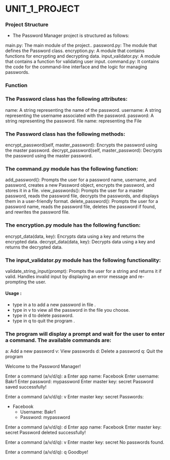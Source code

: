 # UNIT_1_PROJECT

### Project Structure
 - The Password Manager project is structured as follows:

main.py: The main module of the project..
password.py: The module that defines the Password class.
encryption.py: A module that contains functions for encrypting and decrypting data.
input_validator.py: A module that contains a function for validating user input.
command.py: It contains the code for the command-line interface and the logic for managing passwords.

### Function
### The Password class has the following attributes:

name: A string representing the name of the password.
username: A string representing the username associated with the password.
password: A string representing the password.
file name: representing the File

### The Password class has the following methods:

encrypt_password(self, master_password): Encrypts the password using the master password.
decrypt_password(self, master_password): Decrypts the password using the master password.

### The command.py module has the following function:

add_password(): Prompts the user for a password name, username, and password, creates a new Password object, encrypts the password, and stores it in a file.
view_passwords(): Prompts the user for a master password, reads the password file, decrypts the passwords, and displays them in a user-friendly format.
delete_password(): Prompts the user for a password name, reads the password file, deletes the password if found, and rewrites the password file.

### The encryption.py module has the following function:

encrypt_data(data, key): Encrypts data using a key and returns the encrypted data.
decrypt_data(data, key): Decrypts data using a key and returns the decrypted data.

### The input_validator.py module has the following functionality:

validate_string_input(prompt): Prompts the user for a string and returns it if valid. Handles invalid input by displaying an error message and re-prompting the user.

#### Usage :

 - type in a to add a new password in file .
 - type in v to view all the password in the file you choose.
 - type in d to delete password.
 - type in q to quit the program . 


### The program will display a prompt and wait for the user to enter a command. The available commands are:

a: Add a new password
v: View passwords
d: Delete a password
q: Quit the program

Welcome to the Password Manager!

Enter a command (a/v/d/q): a
Enter app name: Facebook
Enter username: Bakr1
Enter password: mypassword
Enter master key: secret
Password saved successfully!

Enter a command (a/v/d/q): v
Enter master key: secret
Passwords:
- Facebook
  - Username: Bakr1
  - Password: mypassword

Enter a command (a/v/d/q): d
Enter app name: Facebook
Enter master key: secret
Password deleted successfully!

Enter a command (a/v/d/q): v
Enter master key: secret
No passwords found.

Enter a command (a/v/d/q): q
Goodbye!